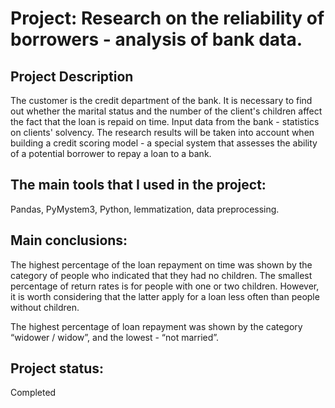 # Project: Research on the reliability of borrowers - analysis of bank data.

## Project Description
The customer is the credit department of the bank. 
It is necessary to find out whether the marital status and the number of the client's children affect the fact that the loan is repaid on time. Input data from the bank - statistics on clients' solvency. 
The research results will be taken into account when building a credit scoring model - a special system that assesses the ability of a potential borrower to repay a loan to a bank.

## The main tools that I used in the project:
Pandas, PyMystem3, Python, lemmatization, data preprocessing.

## Main conclusions:
The highest percentage of the loan repayment on time was shown by the category of people who indicated that they had no children.
The smallest percentage of return rates is for people with one or two children. However, it is worth considering that the latter apply for a loan less often than people without children.

The highest percentage of loan repayment was shown by the category “widower / widow”, and the lowest - “not married”.

## Project status:
Completed

